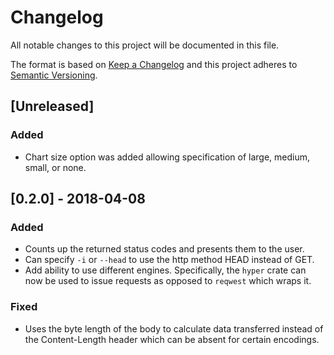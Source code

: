 # Changelog

All notable changes to this project will be documented in this file.

The format is based on [Keep a Changelog](http://keepachangelog.com/en/1.0.0/)
and this project adheres to [Semantic Versioning](http://semver.org/spec/v2.0.0.html).

## [Unreleased]

### Added

* Chart size option was added allowing specification of large, medium, small, or none.

## [0.2.0] - 2018-04-08

### Added

* Counts up the returned status codes and presents them to the user.
* Can specify `-i` or `--head` to use the http method HEAD instead of GET.
* Add ability to use different engines. Specifically, the `hyper` crate can now be used to issue requests as opposed to `reqwest` which wraps it.

### Fixed

* Uses the byte length of the body to calculate data transferred instead of the Content-Length header which can be absent for certain encodings.
